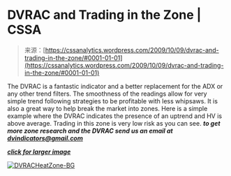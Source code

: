 <!--yml
category: 未分类
date: 2024-05-12 18:45:51
-->

# DVRAC and Trading in the Zone | CSSA

> 来源：[https://cssanalytics.wordpress.com/2009/10/09/dvrac-and-trading-in-the-zone/#0001-01-01](https://cssanalytics.wordpress.com/2009/10/09/dvrac-and-trading-in-the-zone/#0001-01-01)

The DVRAC is a fantastic indicator and a better replacement for the ADX or any other trend filters. The smoothness of the readings allow for very simple trend following strategies to be profitable with less whipsaws. It is also a great way to help break the market into zones. Here is a simple example where the DVRAC indicates the presence of an uptrend and HV is above average. Trading in this zone is very low risk as you can see. ***to get more zone research and the DVRAC send us an email at*** [***dvindicators@gmail.com***](mailto:dvindicators@gmail.com)

***[click for larger image](https://cssanalytics.files.wordpress.com/2009/10/dvracheatzone-bg.jpg)***

[![DVRACHeatZone-BG](img/b4f24d06c6a4b839c3099210e24e24a8.png "DVRACHeatZone-BG")](https://cssanalytics.files.wordpress.com/2009/10/dvracheatzone-bg.jpg)